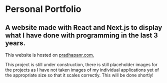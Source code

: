 # Personal Portfolio

## A website made with React and Next.js to display what I have done with programming in the last 3 years.

This website is hosted on <a href="https://pradhapanr.com">pradhapanr.com.</a>

This project is still under construction, there is still placeholder images for the projects as I have not
taken images of my individual applications yet of the appropriate size so that it scales correctly. This will
be done shortly!
